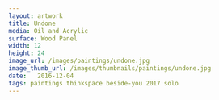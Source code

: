 ```yaml
---
layout: artwork
title: Undone
media: Oil and Acrylic
surface: Wood Panel
width: 12
height: 24
image_url: /images/paintings/undone.jpg
image_thumb_url: /images/thumbnails/paintings/undone.jpg
date:   2016-12-04
tags: paintings thinkspace beside-you 2017 solo
---
```

